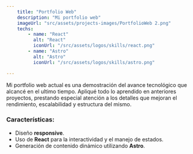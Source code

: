 ```yaml
---
    title: "Portfolio Web"
    description: "Mi portfolio web"
    imageUrl: "src/assets/projects-images/PortfolioWeb 2.png"
    techs:
        - name: "React"
          alt: "React"
          iconUrl: "/src/assets/logos/skills/react.png"
        - name: "Astro"
          alt: "Astro"
          iconUrl: "/src/assets/logos/skills/astro.png"

---
```

Mi portfolio web actual es una demostración del avance tecnológico que alcancé en el ultimo tiempo.
Apliqué todo lo aprendido en anteriores proyectos, prestando especial atención a los detalles que mejoran el rendimiento, escalabilidad y estructura del mismo.

### Características:
- Diseño **responsive**.
- Uso de **React** para la interactividad y el manejo de estados.
- Generación de contenido dinámico utilizando **Astro**.







